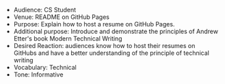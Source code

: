 - Audience: CS Student
- Venue: README on GitHub Pages
- Purpose: Explain how to host a resume on GitHub Pages.
- Additional purpose: Introduce and demonstrate the principles of Andrew Etter's book Modern Technical Writing
- Desired Reaction: audiences know how to host their resumes on GitHubs and have a better understanding of the principle of technical writing
- Vocabulary: Technical
- Tone: Informative

